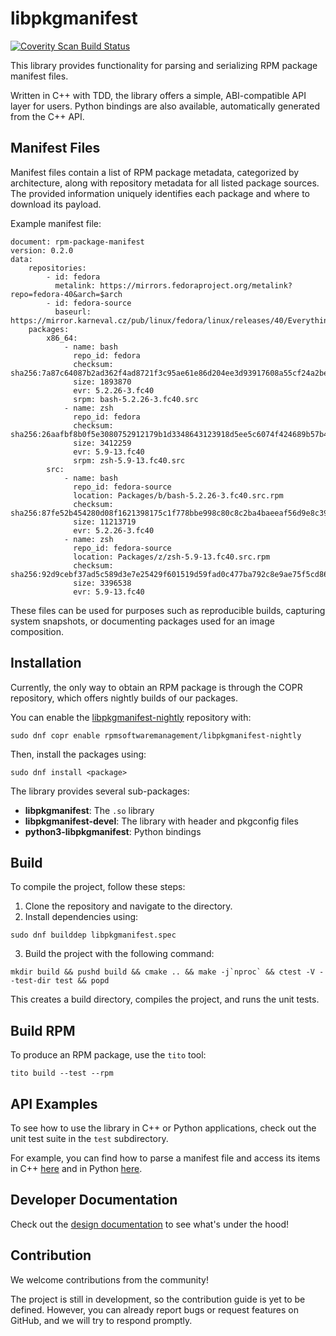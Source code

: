 libpkgmanifest
==============

[![Coverity Scan Build Status](https://scan.coverity.com/projects/31236/badge.svg)](https://scan.coverity.com/projects/rpm-software-management-libpkgmanifest)

This library provides functionality for parsing and serializing RPM package manifest files.

Written in C++ with TDD, the library offers a simple, ABI-compatible API layer for users.
Python bindings are also available, automatically generated from the C++ API.

Manifest Files
--------------

Manifest files contain a list of RPM package metadata, categorized by architecture, along
with repository metadata for all listed package sources. The provided information uniquely
identifies each package and where to download its payload.

Example manifest file:

```
document: rpm-package-manifest
version: 0.2.0
data:
    repositories:
        - id: fedora
          metalink: https://mirrors.fedoraproject.org/metalink?repo=fedora-40&arch=$arch
        - id: fedora-source
          baseurl: https://mirror.karneval.cz/pub/linux/fedora/linux/releases/40/Everything/source/tree/
    packages:
        x86_64:
            - name: bash
              repo_id: fedora
              checksum: sha256:7a87c64087b2ad362f4ad8721f3c95ae61e86d204ee3d93917608a55cf24a2be
              size: 1893870
              evr: 5.2.26-3.fc40
              srpm: bash-5.2.26-3.fc40.src
            - name: zsh
              repo_id: fedora
              checksum: sha256:26aafbf8b0f5e3080752912179b1d3348643123918d5ee5c6074f424689b57b4
              size: 3412259
              evr: 5.9-13.fc40
              srpm: zsh-5.9-13.fc40.src
        src:
            - name: bash
              repo_id: fedora-source
              location: Packages/b/bash-5.2.26-3.fc40.src.rpm
              checksum: sha256:87fe52b454280d08f1621398175c1f778bbe998c80c8c2ba4baeeaf56d9e8c39
              size: 11213719
              evr: 5.2.26-3.fc40
            - name: zsh
              repo_id: fedora-source
              location: Packages/z/zsh-5.9-13.fc40.src.rpm
              checksum: sha256:92d9cebf37ad5c589d3e7e25429f601519d59fad0c477ba792c8e9ae75f5cd86
              size: 3396538
              evr: 5.9-13.fc40
```

These files can be used for purposes such as reproducible builds, capturing system snapshots,
or documenting packages used for an image composition.

Installation
------------

Currently, the only way to obtain an RPM package is through the COPR repository, which offers nightly builds of our packages.

You can enable the [libpkgmanifest-nightly](https://copr.fedorainfracloud.org/coprs/rpmsoftwaremanagement/libpkgmanifest-nightly)
repository with:

```
sudo dnf copr enable rpmsoftwaremanagement/libpkgmanifest-nightly
```

Then, install the packages using:
```
sudo dnf install <package>
```

The library provides several sub-packages:
- **libpkgmanifest**: The `.so` library
- **libpkgmanifest-devel**: The library with header and pkgconfig files
- **python3-libpkgmanifest**: Python bindings

Build
-----

To compile the project, follow these steps:

1. Clone the repository and navigate to the directory.
2. Install dependencies using:

```
sudo dnf builddep libpkgmanifest.spec
```

3. Build the project with the following command:

```
mkdir build && pushd build && cmake .. && make -j`nproc` && ctest -V --test-dir test && popd
```

This creates a build directory, compiles the project, and runs the unit tests.

Build RPM
---------

To produce an RPM package, use the `tito` tool:

```
tito build --test --rpm
```

API Examples
------------

To see how to use the library in C++ or Python applications, check out the unit test suite in the
`test` subdirectory.

For example, you can find how to parse a manifest file and access its items in C++ [here](https://github.com/rpm-software-management/libpkgmanifest/blob/main/test/api/libpkgmanifest/parsertest.cpp) and in Python [here](https://github.com/rpm-software-management/libpkgmanifest/blob/main/test/python/libpkgmanifest/parser/test_parser.py).

Developer Documentation
-----------------------

Check out the [design documentation](docs/design.md) to see what's under the hood!

Contribution
------------

We welcome contributions from the community!

The project is still in development, so the contribution guide is yet to be defined.
However, you can already report bugs or request features on GitHub, and we will try to respond promptly.